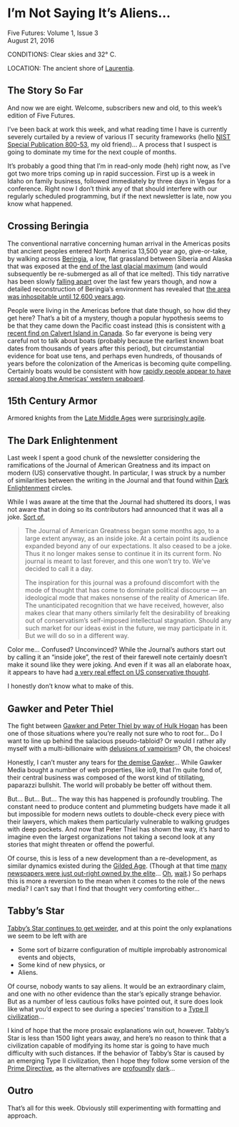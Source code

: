 # I’m Not Saying It’s Aliens…
Five Futures: Volume 1, Issue 3  
August 21, 2016

CONDITIONS: Clear skies and 32° C.

LOCATION: The ancient shore of [Laurentia](https://en.wikipedia.org/wiki/Laurentia).

## The Story So Far

And now we are eight. Welcome, subscribers new and old, to this week’s edition of Five Futures.

I’ve been back at work this week, and what reading time I have is currently severely curtailed by a review of various IT security frameworks (hello [NIST Special Publication 800-53](https://en.wikipedia.org/wiki/NIST_Special_Publication_800-53), my old friend)… A process that I suspect is going to dominate my time for the next couple of months.

It’s probably a good thing that I’m in read-only mode (heh) right now, as I’ve got two more trips coming up in rapid succession. First up is a week in Idaho on family business, followed immediately by three days in Vegas for a conference. Right now I don’t think any of that should interfere with our regularly scheduled programming, but if the next newsletter is late, now you know what happened.

## Crossing Beringia

The conventional narrative concerning human arrival in the Americas posits that ancient peoples entered North America 13,500 year ago, give-or-take, by walking across [Beringia](https://en.wikipedia.org/wiki/Beringia), a low, flat grassland between Siberia and Alaska that was exposed at the [end of the last glacial maximum](https://en.wikipedia.org/wiki/Last_Glacial_Maximum) (and would subsequently be re-submerged as all of that ice melted). This tidy narrative has been slowly [falling apart](https://www.sciencedaily.com/releases/2016/05/160513151221.htm) over the last few years though, and now a detailed reconstruction of Beringia’s environment has revealed that [the area was inhospitable until 12,600 years ago](https://www.theguardian.com/science/2016/aug/10/earliest-americans-could-not-have-arrived-by-dry-land-study-indicates).

People were living in the Americas before that date though, so how did they get here? That’s a bit of a mystery, though a popular hypothesis seems to be that they came down the Pacific coast instead (this is consistent with [a recent find on Calvert Island in Canada](http://www.scientificamerican.com/article/could-these-be-the-oldest-human-footprints-in-north-america/). So far everyone is being very careful not to talk about boats (probably because the earliest known boat dates from thousands of years after this period), but circumstantial evidence for boat use tens, and perhaps even hundreds, of thousands of years before the colonization of the Americas is becoming quite compelling. Certainly boats would be consistent with how [rapidly people appear to have spread along the Americas’ western seaboard](http://www.nature.com/news/bone-dna-reveals-humanity-s-trek-into-south-america-1.17424).

## 15th Century Armor

Armored knights from the [Late Middle Ages](https://en.wikipedia.org/wiki/Late_Middle_Ages) were [surprisingly agile](https://boingboing.net/2016/08/17/the-surprising-spryness-of-fig.html).

## The Dark Enlightenment

Last week I spent a good chunk of the newsletter considering the ramifications of the Journal of American Greatness and its impact on modern (US) conservative thought. In particular, I was struck by a number of similarities between the writing in the Journal and that found within [Dark Enlightenment](https://en.wikipedia.org/wiki/Dark_Enlightenment) circles.

While I was aware at the time that the Journal had shuttered its doors, I was not aware that in doing so its contributors had announced that it was all a joke. [Sort of.](https://journalofamericangreatness.blogspot.co.uk/2016/06/notice-to-our-readers.html)

> The Journal of American Greatness began some months ago, to a large extent anyway, as an inside joke. At a certain point its audience expanded beyond any of our expectations. It also ceased to be a joke. Thus it no longer makes sense to continue it in its current form. No journal is meant to last forever, and this one won’t try to. We’ve decided to call it a day.
> 
> The inspiration for this journal was a profound discomfort with the mode of thought that has come to dominate political discourse — an ideological mode that makes nonsense of the reality of American life. The unanticipated recognition that we have received, however, also makes clear that many others similarly felt the desirability of breaking out of conservatism’s self-imposed intellectual stagnation. Should any such market for our ideas exist in the future, we may participate in it. But we will do so in a different way.

Color me… Confused? Unconvinced? While the Journal’s authors start out by calling it an “inside joke”, the rest of their farewell note certainly doesn’t make it sound like they were joking. And even if it was all an elaborate hoax, it appears to have had [a very real effect on US conservative thought](https://www.theguardian.com/news/2016/aug/16/secret-history-trumpism-donald-trump).

I honestly don’t know what to make of this.

## Gawker and Peter Thiel

The fight between [Gawker and Peter Thiel by way of Hulk Hogan](http://www.forbes.com/sites/mattdrange/2016/06/21/peter-thiels-war-on-gawker-a-timeline/) has been one of those situations where you’re really not sure who to root for… Do I want to line up behind the salacious pseudo-tabloid? Or would I rather ally myself with a multi-billionaire with [delusions of vampirism](http://www.inc.com/jeff-bercovici/peter-thiel-young-blood.html)? Oh, the choices!

Honestly, I can’t muster any tears for [the demise Gawker](http://www.nytimes.com/2016/06/11/business/media/gawker-bankruptcy-sale.html)… While Gawker Media bought a number of web properties, like io9, that I’m quite fond of, their central business was composed of the worst kind of titillating, paparazzi bullshit. The world will probably be better off without them.

But… But… But… The way this has happened is profoundly troubling. The constant need to produce content and plummeting budgets have made it all but impossible for modern news outlets to double-check every piece with their lawyers, which makes them particularly vulnerable to walking grudges with deep pockets. And now that Peter Thiel has shown the way, it’s hard to imagine even the largest organizations not taking a second look at any stories that might threaten or offend the powerful.

Of course, this is less of a new development than a re-development, as similar dynamics existed during the [Gilded Age](https://en.wikipedia.org/wiki/Gilded_Age). (Though at that time [many newspapers were just out-right owned by the elite](https://en.wikipedia.org/wiki/William_Randolph_Hearst)… [Oh](https://en.wikipedia.org/wiki/Jeff_Bezos), [wait](https://en.wikipedia.org/wiki/Pierre_Omidyar).) So perhaps this is more a reversion to the mean when it comes to the role of the news media? I can’t say that I find that thought very comforting either…

## Tabby’s Star

[Tabby’s Star continues to get weirder](http://www.slate.com/blogs/bad_astronomy/2016/08/10/tabby_s_star_faded_significantly_over_three_years.html), and at this point the only explanations we seem to be left with are

* Some sort of bizarre configuration of multiple improbably astronomical events and objects,
* Some kind of new physics, or
* Aliens.

Of course, nobody wants to say aliens. It would be an extraordinary claim, and one with no other evidence than the star’s epically strange behavior. But as a number of less cautious folks have pointed out, it sure does look like what you’d expect to see during a species’ transition to a [Type II civilization](https://en.wikipedia.org/wiki/Kardashev_scale#Type.C2.A0II_civilization_methods)…

I kind of hope that the more prosaic explanations win out, however. Tabby’s Star is less than 1500 light years away, and here’s no reason to think that a civilization capable of modifying its home star is going to have much difficulty with such distances. If the behavior of Tabby’s Star is caused by an emerging Type II civilization, then I hope they follow some version of the [Prime Directive](https://en.wikipedia.org/wiki/Prime_Directive), as the alternatives are [profoundly](https://en.wikipedia.org/wiki/Singularity_Sky) [dark](https://en.wikipedia.org/wiki/The_Killing_Star)…

## Outro

That’s all for this week. Obviously still experimenting with formatting and approach.
